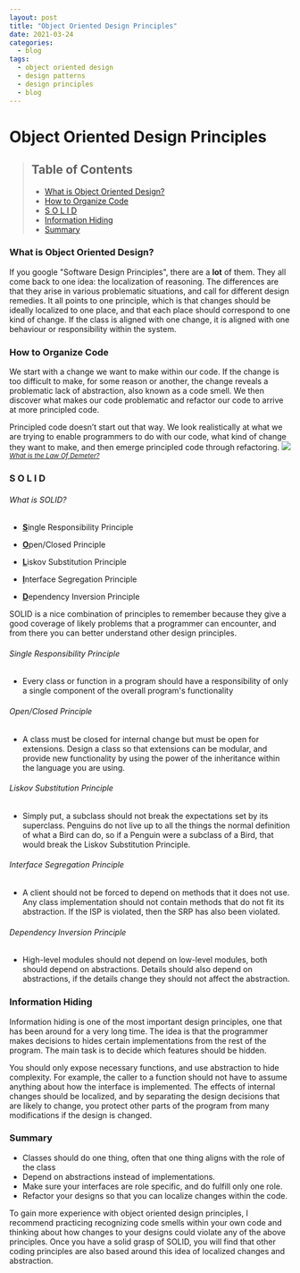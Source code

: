 ```yaml
---
layout: post
title: "Object Oriented Design Principles"
date: 2021-03-24
categories:
  - blog
tags:
  - object oriented design
  - design patterns
  - design principles
  - blog
---
```


# Object Oriented Design Principles

> ## Table of Contents
> 
> - [What is Object Oriented Design?](#intro)
> - [How to Organize Code](#organize)
> - [S O L I D](#solid)
> - [Information Hiding](#info-hide)
> - [Summary](#summary)

### <a name="intro"> What is Object Oriented Design? </a>

If you google "Software Design Principles", there are a **lot** of them. They all come back to one idea: the localization of reasoning. The differences are that they arise in various problematic situations, and call for different design remedies. It all points to one  principle, which is that changes should be ideally localized to one place, and that each place should correspond to one kind of change. If the class is aligned with one change, it is aligned with one behaviour or responsibility within the system.

### <a name="organize"> How to Organize Code </a>

We start with a change we want to make within our code. If the change is too difficult to make, for some reason or another, the change reveals a problematic lack of abstraction, also known as a code smell. We then discover what makes our code problematic and refactor our code to arrive at more principled code.

Principled code doesn’t start out that way. We look realistically at what we are trying to enable programmers to do with our code, what kind of change they want to make, and then emerge principled code through refactoring.
![](https://rohitbassi.net/images/organizecode.JPG)
<sub>*[What is the Law Of Demeter?](https://en.wikipedia.org/wiki/Law_of_Demeter)*</sub>

### <a name="solid"> S O L I D </a>
###### What is SOLID?
- <ins>**S**</ins>ingle Responsibility Principle

- <ins>**O**</ins>pen/Closed Principle

- <ins>**L**</ins>iskov Substitution Principle

- <ins>**I**</ins>nterface Segregation Principle

- <ins>**D**</ins>ependency Inversion Principle

SOLID is a nice combination of principles to remember because they give a good coverage of likely problems that a programmer can encounter, and from there you can better understand other design principles.

###### Single Responsibility Principle
- Every class or function in a program should have a responsibility of only a single component of the overall program's functionality

###### Open/Closed Principle
- A class must be closed for internal change but must be open for extensions. Design a class so that extensions can be modular, and provide new functionality by using the power of the inheritance within the language you are using.

###### Liskov Substitution Principle
- Simply put, a subclass should not break the expectations set by its superclass. Penguins do not live up to all the things the normal definition of what a Bird can do, so if a Penguin were a subclass of a Bird, that would break the Liskov Substitution Principle.

###### Interface Segregation Principle
- A client should not be forced to depend on methods that it does not use. Any class implementation should not contain methods that do not fit its abstraction. If the ISP is violated, then the SRP has also been violated.

###### Dependency Inversion Principle
- High-level modules should not depend on low-level modules, both should depend on abstractions. Details should also depend on abstractions, if the details change they should not affect the abstraction. 

### <a name="info-hide"> Information Hiding </a>

Information hiding is one of the most important design principles, one that has been around for a very long time. The idea is that the programmer makes decisions to hides certain implementations from the rest of the program. The main task is to decide which features should be hidden.

You should only expose necessary functions, and use abstraction to hide complexity. For example, the caller to a function should not have to assume anything about how the interface is implemented. The effects of internal changes should be localized, and by separating the design decisions that are likely to change, you protect other parts of the program from many modifications if the design is changed.

### <a name="summary"> Summary </a>

- Classes should do one thing, often that one thing aligns with the role of the class
- Depend on abstractions instead of implementations.
- Make sure your interfaces are role specific, and do fulfill only one role.
- Refactor your designs so that you can localize changes within the code.


To gain more experience with object oriented design principles, I recommend practicing recognizing code smells within your own code and thinking about how changes to your designs could violate any of the above principles. Once you have a solid grasp of SOLID, you will find that other coding principles are also based around this idea of localized changes and abstraction.

